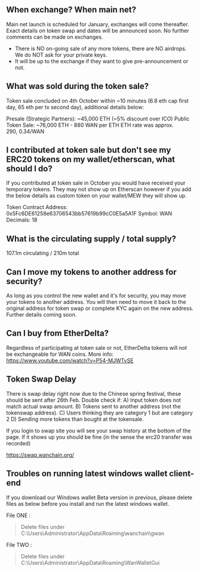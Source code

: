 ## When exchange? When main net?

Main net launch is scheduled for January, exchanges will come thereafter. Exact details on token swap and dates will be announced soon.  No further comments can be made on exchanges.

- There is NO on-going sale of any more tokens, there are NO airdrops. We do NOT ask for your private keys.
- It will be up to the exchange if they want to give pre-announcement or not.

## What was sold during the token sale?

Token sale concluded on 4th October within ~10 minutes (6.8 eth cap first day, 65 eth per tx second day), additional details below: 

Presale (Strategic Partners): ~45,000 ETH (~5% discount over ICO) 
Public Token Sale: ~76,000 ETH - 880 WAN per ETH 
ETH rate was approx. $290, ~$0.34/WAN

## I contributed at token sale but don't see my ERC20 tokens on my wallet/etherscan, what should I do?

If you contributed at token sale in October you would have received your temporary tokens. They may not show up on Etherscan however if you add the below details as custom token on your wallet/MEW they will show up. 

Token Contract Address: 0x5Fc6DE61258e63706543bb57619b99cC0E5a5A1F 
Symbol: WAN 
Decimals: 18

## What is the circulating supply / total supply?

107.1m circulating / 210m total

## Can I move my tokens to another address for security?

As long as you control the new wallet and it's for security, you may move your tokens to another address. You will then need to move it back to the original address for token swap or complete KYC again on the new address. Further details coming soon.

## Can I buy from EtherDelta?

Regardless of participating at token sale or not, EtherDelta tokens will not be exchangeable for WAN coins. More info: https://www.youtube.com/watch?v=P54-MJWTvSE

## Token Swap Delay

There is swap delay right now due to the Chinese spring festival, these should be sent after 26th Feb. 
Double check if:
A) Input token does not match actual swap amount.
B) Tokens sent to another address (not the tokenswap address).
C) Users thinking they are category 1 but are category 2
D) Sending more tokens than bought at the tokensale.

If you login to swap site you will see your swap history at the bottom of the page. If it shows up you should be fine (in the sense the erc20 transfer was recorded)

https://swap.wanchain.org/

## Troubles on running latest windows wallet client-end

If you download our Windows wallet Beta version in previous, please delete files as below before you install and run the latest windows wallet.

File ONE : 

> Delete files under
> C:\Users\Administrator\AppData\Roaming\wanchain\gwan 

File TWO : 
> Delete files under
> C:\Users\Administrator\AppData\Roaming\WanWalletGui